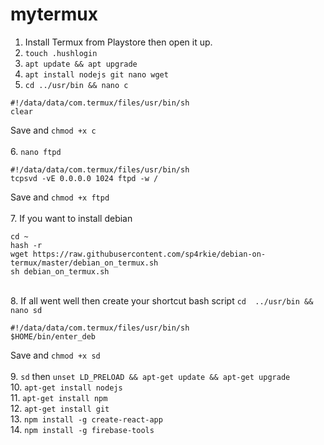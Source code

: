# mytermux
1. Install Termux from Playstore then open it up.
2. `touch .hushlogin`
3. `apt update && apt upgrade`
4. `apt install nodejs git nano wget`
5. `cd ../usr/bin && nano c`
```
#!/data/data/com.termux/files/usr/bin/sh
clear
```
Save and `chmod +x c`
<br /><br />6. `nano ftpd`
```
#!/data/data/com.termux/files/usr/bin/sh
tcpsvd -vE 0.0.0.0 1024 ftpd -w /
```
Save and `chmod +x ftpd`
<br /><br />7. If you want to install debian
```
cd ~
hash -r
wget https://raw.githubusercontent.com/sp4rkie/debian-on-termux/master/debian_on_termux.sh
sh debian_on_termux.sh
```
<br />8. If all went well then create your shortcut bash script
`cd  ../usr/bin && nano sd`
```
#!/data/data/com.termux/files/usr/bin/sh
$HOME/bin/enter_deb
```
Save and `chmod +x sd`
<br /><br />9. `sd` then `unset LD_PRELOAD && apt-get update && apt-get upgrade`
<br />10. `apt-get install nodejs`
<br />11. `apt-get install npm`
<br />12. `apt-get install git`
<br />13. `npm install -g create-react-app`
<br />14. `npm install -g firebase-tools`
